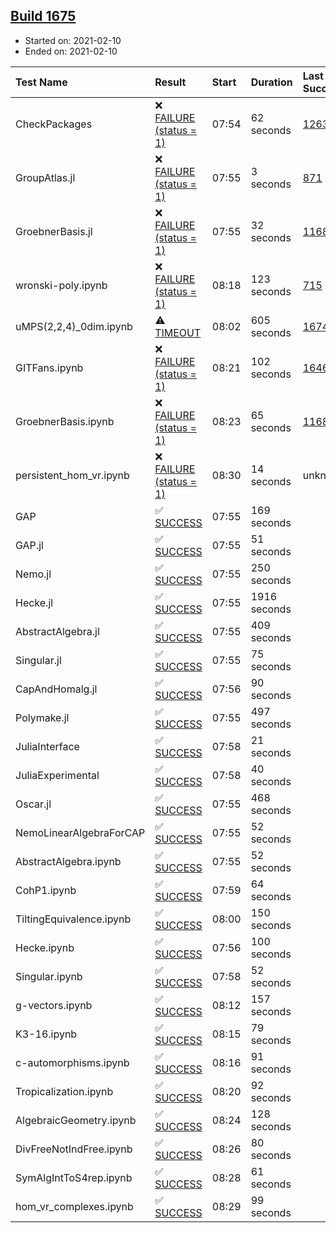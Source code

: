 ## [Build 1675](https://oscarci.mathematik.uni-kl.de/job/oscar-stable/1675/)

* Started on: 2021-02-10
* Ended on: 2021-02-10

| Test Name    | Result | Start | Duration | Last Success | First Failure |
|:-------------|:-------|:------|:---------|:-------------|:--------------|
| CheckPackages | ❌ [FAILURE (status = 1)](https://oscarci.mathematik.uni-kl.de/job/oscar-stable/1675/artifact/logs/build-1675/CheckPackages.log) | 07:54 | 62 seconds | [1263](https://oscarci.mathematik.uni-kl.de/job/oscar-stable/1263/) | [1264](https://oscarci.mathematik.uni-kl.de/job/oscar-stable/1264/) |
| GroupAtlas.jl | ❌ [FAILURE (status = 1)](https://oscarci.mathematik.uni-kl.de/job/oscar-stable/1675/artifact/logs/build-1675/GroupAtlas.jl.log) | 07:55 | 3 seconds | [871](https://oscarci.mathematik.uni-kl.de/job/oscar-stable/871/) | [872](https://oscarci.mathematik.uni-kl.de/job/oscar-stable/872/) |
| GroebnerBasis.jl | ❌ [FAILURE (status = 1)](https://oscarci.mathematik.uni-kl.de/job/oscar-stable/1675/artifact/logs/build-1675/GroebnerBasis.jl.log) | 07:55 | 32 seconds | [1168](https://oscarci.mathematik.uni-kl.de/job/oscar-stable/1168/) | [1169](https://oscarci.mathematik.uni-kl.de/job/oscar-stable/1169/) |
| wronski-poly.ipynb | ❌ [FAILURE (status = 1)](https://oscarci.mathematik.uni-kl.de/job/oscar-stable/1675/artifact/logs/build-1675/wronski-poly.ipynb.log) | 08:18 | 123 seconds | [715](https://oscarci.mathematik.uni-kl.de/job/oscar-stable/715/) | [716](https://oscarci.mathematik.uni-kl.de/job/oscar-stable/716/) |
| uMPS(2,2,4)_0dim.ipynb | ⚠ [TIMEOUT](https://oscarci.mathematik.uni-kl.de/job/oscar-stable/1675/artifact/logs/build-1675/uMPS-2-2-4-_0dim.ipynb.log) | 08:02 | 605 seconds | [1674](https://oscarci.mathematik.uni-kl.de/job/oscar-stable/1674/) | [1675](https://oscarci.mathematik.uni-kl.de/job/oscar-stable/1675/) |
| GITFans.ipynb | ❌ [FAILURE (status = 1)](https://oscarci.mathematik.uni-kl.de/job/oscar-stable/1675/artifact/logs/build-1675/GITFans.ipynb.log) | 08:21 | 102 seconds | [1646](https://oscarci.mathematik.uni-kl.de/job/oscar-stable/1646/) | [1647](https://oscarci.mathematik.uni-kl.de/job/oscar-stable/1647/) |
| GroebnerBasis.ipynb | ❌ [FAILURE (status = 1)](https://oscarci.mathematik.uni-kl.de/job/oscar-stable/1675/artifact/logs/build-1675/GroebnerBasis.ipynb.log) | 08:23 | 65 seconds | [1168](https://oscarci.mathematik.uni-kl.de/job/oscar-stable/1168/) | [1169](https://oscarci.mathematik.uni-kl.de/job/oscar-stable/1169/) |
| persistent_hom_vr.ipynb | ❌ [FAILURE (status = 1)](https://oscarci.mathematik.uni-kl.de/job/oscar-stable/1675/artifact/logs/build-1675/persistent_hom_vr.ipynb.log) | 08:30 | 14 seconds | unknown | unknown |
| GAP | ✅ [SUCCESS](https://oscarci.mathematik.uni-kl.de/job/oscar-stable/1675/artifact/logs/build-1675/GAP.log) | 07:55 | 169 seconds |  |  |
| GAP.jl | ✅ [SUCCESS](https://oscarci.mathematik.uni-kl.de/job/oscar-stable/1675/artifact/logs/build-1675/GAP.jl.log) | 07:55 | 51 seconds |  |  |
| Nemo.jl | ✅ [SUCCESS](https://oscarci.mathematik.uni-kl.de/job/oscar-stable/1675/artifact/logs/build-1675/Nemo.jl.log) | 07:55 | 250 seconds |  |  |
| Hecke.jl | ✅ [SUCCESS](https://oscarci.mathematik.uni-kl.de/job/oscar-stable/1675/artifact/logs/build-1675/Hecke.jl.log) | 07:55 | 1916 seconds |  |  |
| AbstractAlgebra.jl | ✅ [SUCCESS](https://oscarci.mathematik.uni-kl.de/job/oscar-stable/1675/artifact/logs/build-1675/AbstractAlgebra.jl.log) | 07:55 | 409 seconds |  |  |
| Singular.jl | ✅ [SUCCESS](https://oscarci.mathematik.uni-kl.de/job/oscar-stable/1675/artifact/logs/build-1675/Singular.jl.log) | 07:55 | 75 seconds |  |  |
| CapAndHomalg.jl | ✅ [SUCCESS](https://oscarci.mathematik.uni-kl.de/job/oscar-stable/1675/artifact/logs/build-1675/CapAndHomalg.jl.log) | 07:56 | 90 seconds |  |  |
| Polymake.jl | ✅ [SUCCESS](https://oscarci.mathematik.uni-kl.de/job/oscar-stable/1675/artifact/logs/build-1675/Polymake.jl.log) | 07:55 | 497 seconds |  |  |
| JuliaInterface | ✅ [SUCCESS](https://oscarci.mathematik.uni-kl.de/job/oscar-stable/1675/artifact/logs/build-1675/JuliaInterface.log) | 07:58 | 21 seconds |  |  |
| JuliaExperimental | ✅ [SUCCESS](https://oscarci.mathematik.uni-kl.de/job/oscar-stable/1675/artifact/logs/build-1675/JuliaExperimental.log) | 07:58 | 40 seconds |  |  |
| Oscar.jl | ✅ [SUCCESS](https://oscarci.mathematik.uni-kl.de/job/oscar-stable/1675/artifact/logs/build-1675/Oscar.jl.log) | 07:55 | 468 seconds |  |  |
| NemoLinearAlgebraForCAP | ✅ [SUCCESS](https://oscarci.mathematik.uni-kl.de/job/oscar-stable/1675/artifact/logs/build-1675/NemoLinearAlgebraForCAP.log) | 07:55 | 52 seconds |  |  |
| AbstractAlgebra.ipynb | ✅ [SUCCESS](https://oscarci.mathematik.uni-kl.de/job/oscar-stable/1675/artifact/logs/build-1675/AbstractAlgebra.ipynb.log) | 07:55 | 52 seconds |  |  |
| CohP1.ipynb | ✅ [SUCCESS](https://oscarci.mathematik.uni-kl.de/job/oscar-stable/1675/artifact/logs/build-1675/CohP1.ipynb.log) | 07:59 | 64 seconds |  |  |
| TiltingEquivalence.ipynb | ✅ [SUCCESS](https://oscarci.mathematik.uni-kl.de/job/oscar-stable/1675/artifact/logs/build-1675/TiltingEquivalence.ipynb.log) | 08:00 | 150 seconds |  |  |
| Hecke.ipynb | ✅ [SUCCESS](https://oscarci.mathematik.uni-kl.de/job/oscar-stable/1675/artifact/logs/build-1675/Hecke.ipynb.log) | 07:56 | 100 seconds |  |  |
| Singular.ipynb | ✅ [SUCCESS](https://oscarci.mathematik.uni-kl.de/job/oscar-stable/1675/artifact/logs/build-1675/Singular.ipynb.log) | 07:58 | 52 seconds |  |  |
| g-vectors.ipynb | ✅ [SUCCESS](https://oscarci.mathematik.uni-kl.de/job/oscar-stable/1675/artifact/logs/build-1675/g-vectors.ipynb.log) | 08:12 | 157 seconds |  |  |
| K3-16.ipynb | ✅ [SUCCESS](https://oscarci.mathematik.uni-kl.de/job/oscar-stable/1675/artifact/logs/build-1675/K3-16.ipynb.log) | 08:15 | 79 seconds |  |  |
| c-automorphisms.ipynb | ✅ [SUCCESS](https://oscarci.mathematik.uni-kl.de/job/oscar-stable/1675/artifact/logs/build-1675/c-automorphisms.ipynb.log) | 08:16 | 91 seconds |  |  |
| Tropicalization.ipynb | ✅ [SUCCESS](https://oscarci.mathematik.uni-kl.de/job/oscar-stable/1675/artifact/logs/build-1675/Tropicalization.ipynb.log) | 08:20 | 92 seconds |  |  |
| AlgebraicGeometry.ipynb | ✅ [SUCCESS](https://oscarci.mathematik.uni-kl.de/job/oscar-stable/1675/artifact/logs/build-1675/AlgebraicGeometry.ipynb.log) | 08:24 | 128 seconds |  |  |
| DivFreeNotIndFree.ipynb | ✅ [SUCCESS](https://oscarci.mathematik.uni-kl.de/job/oscar-stable/1675/artifact/logs/build-1675/DivFreeNotIndFree.ipynb.log) | 08:26 | 80 seconds |  |  |
| SymAlgIntToS4rep.ipynb | ✅ [SUCCESS](https://oscarci.mathematik.uni-kl.de/job/oscar-stable/1675/artifact/logs/build-1675/SymAlgIntToS4rep.ipynb.log) | 08:28 | 61 seconds |  |  |
| hom_vr_complexes.ipynb | ✅ [SUCCESS](https://oscarci.mathematik.uni-kl.de/job/oscar-stable/1675/artifact/logs/build-1675/hom_vr_complexes.ipynb.log) | 08:29 | 99 seconds |  |  |
